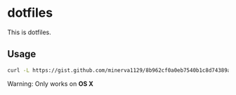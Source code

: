 # dotfiles
This is dotfiles.
## Usage
```bash
curl -L https://gist.github.com/minerva1129/8b962cf0a0eb7540b1c8d74389ab3fdb/raw/dotfiles.sh | sh
```
Warning: Only works on **OS X**
